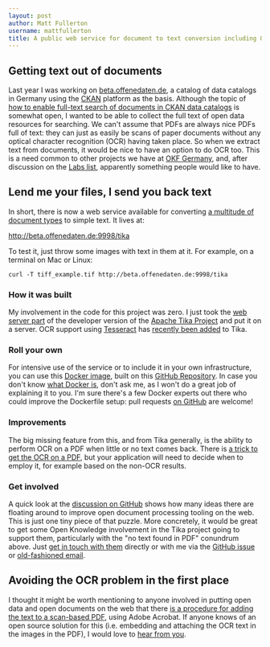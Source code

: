 ```yaml
---
layout: post
author: Matt Fullerton
username: mattfullerton
title: A public web service for document to text conversion including OCR
---
```


## Getting text out of documents

Last year I was working on [beta.offenedaten.de](http://beta.offenedaten.de), a catalog of data catalogs in Germany using the [CKAN](http://www.ckan.org/) platform as the basis. Although the topic of [how to enable full-text search of documents in CKAN data catalogs](https://lists.okfn.org/pipermail/ckan-dev/2014-September/008051.html) is somewhat open, I wanted to be able to collect the full text of open data resources for searching. We can't assume that PDFs are always nice PDFs full of text: they can just as easily be scans of paper documents without any optical character recognition (OCR) having taken place. So when we extract text from documents, it would be nice to have an option to do OCR too. This is a need common to other projects we have at [OKF Germany](http://www.okfn.de), and, after discussion on the [Labs list](https://lists.okfn.org/pipermail/okfn-labs/2014-October/001491.html), apparently something people would like to have.

## Lend me your files, I send you back text
In short, there is now a web service available for converting [a multitude of document types](http://tika.apache.org/1.8/formats.html) to simple text. It lives at:

http://beta.offenedaten.de:9998/tika

To test it, just throw some images with text in them at it. For example, on a terminal on Mac or Linux:

    curl -T tiff_example.tif http://beta.offenedaten.de:9998/tika

### How it was built
My involvement in the code for this project was zero. I just took the [web server part](http://wiki.apache.org/tika/TikaJAXRS) of the developer version of the [Apache Tika Project](http://tika.apache.org/) and put it on a server. OCR support using [Tesseract](https://code.google.com/p/tesseract-ocr/) has [recently been added](http://wiki.apache.org/tika/TikaOCR) to Tika.

### Roll your own
For intensive use of the service or to include it in your own infrastructure, you can use this [Docker image](https://registry.hub.docker.com/u/mattfullerton/tika-tesseract-docker/), built on this [GitHub Repository](https://github.com/mattfullerton/tika-tesseract-docker). In case you don't know [what Docker is](https://www.docker.com/whatisdocker/), don't ask me, as I won't do a great job of explaining it to you. I'm sure there's a few Docker experts out there who could improve the Dockerfile setup: pull requests [on GitHub](https://github.com/mattfullerton/tika-tesseract-docker) are welcome!

### Improvements
The big missing feature from this, and from Tika generally, is the ability to perform OCR on a PDF when little or no text comes back. There is [a trick to get the OCR on a PDF](https://github.com/okfn/ideas/issues/88#issuecomment-71388714), but your application will need to decide when to employ it, for example based on the non-OCR results.

### Get involved
A quick look at the [discussion on GitHub](https://github.com/okfn/ideas/issues/88) shows how many ideas there are floating around to improve open document processing tooling on the web. This is just one tiny piece of that puzzle. More concretely, it would be great to get some Open Knowledge involvement in the Tika project going to support them, particularly with the "no text found in PDF" conundrum above. Just [get in touch with them](http://tika.apache.org/contribute.html) directly or with me via the [GitHub issue](https://github.com/okfn/ideas/issues/88) or [old-fashioned email](mailto:matt.fullerton@gmail.com).

## Avoiding the OCR problem in the first place
I thought it might be worth mentioning to anyone involved in putting open data and open documents on the web that there [is a procedure for adding the text to a scan-based PDF](http://computers.tutsplus.com/tutorials/how-to-ocr-text-in-pdf-and-image-files-in-adobe-acrobat--cms-20406), using Adobe Acrobat. If anyone knows of an open source solution for this (i.e. embedding and attaching the OCR text in the images in the PDF), I would love to [hear from you](mailto:matt.fullerton@gmail.com).
